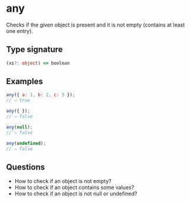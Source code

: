 # any

Checks if the given object is present and it is not empty (contains at least one entry).

## Type signature

<!-- prettier-ignore-start -->
```typescript
(xs?: object) => boolean
```
<!-- prettier-ignore-end -->

## Examples

<!-- prettier-ignore-start -->
```javascript
any({ a: 1, b: 2, c: 3 });
// ⇒ true
```

```javascript
any({ });
// ⇒ false
```

```javascript
any(null);
// ⇒ false
```

```javascript
any(undefined);
// ⇒ false
```
<!-- prettier-ignore-end -->

## Questions

- How to check if an object is not empty?
- How to check if an object contains some values?
- How to check if an object is not null or undefined?
